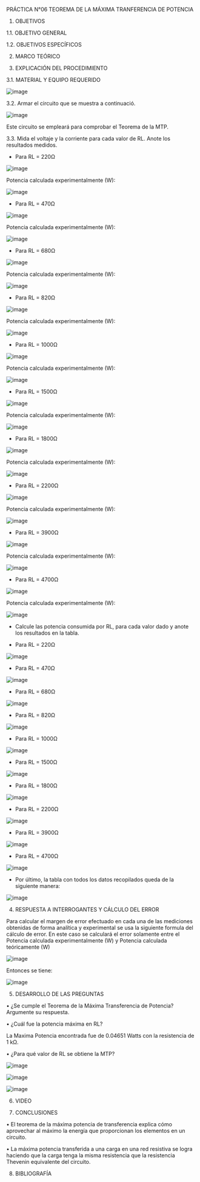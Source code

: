 PRÁCTICA N°06 TEOREMA DE LA MÁXIMA TRANFERENCIA DE POTENCIA

1. OBJETIVOS

1.1. OBJETIVO GENERAL

1.2. OBJETIVOS ESPECÍFICOS

2. MARCO TEÓRICO

3. EXPLICACIÓN DEL PROCEDIMIENTO

3.1. MATERIAL Y EQUIPO REQUERIDO

![image](https://user-images.githubusercontent.com/94008521/149839717-f5a8cdd2-7ce4-4bf2-8870-506e06a1f524.png)

3.2. Armar el circuito que se muestra a continuació.

![image](https://user-images.githubusercontent.com/94008521/149839857-3938c872-2c64-4b88-bcba-8e4265562126.png)

Este circuito se empleará para comprobar el Teorema de la MTP.

3.3. Mida el voltaje y la corriente para cada valor de RL. Anote los resultados medidos.

- Para RL = 220Ω

![image](https://user-images.githubusercontent.com/94008521/149840121-695ee436-5c6c-4080-908e-b109094608e2.png)

Potencia calculada experimentalmente (W):

![image](https://user-images.githubusercontent.com/94008521/149840314-3fff019b-2227-4158-a40e-4aeafe22763f.png)

- Para RL = 470Ω

![image](https://user-images.githubusercontent.com/94008521/149840401-77b7fedd-94b1-4e44-ac66-04a8d9876263.png)

Potencia calculada experimentalmente (W):

![image](https://user-images.githubusercontent.com/94008521/149840555-a0b23035-ecc1-464b-92d5-a4be76d51cd8.png)

- Para RL = 680Ω

![image](https://user-images.githubusercontent.com/94008521/149840658-df40ed9b-d56a-48ee-8d20-0ace27318485.png)

Potencia calculada experimentalmente (W):

![image](https://user-images.githubusercontent.com/94008521/149840800-36c7dda6-93fd-4fc6-907e-ca440ea91752.png)

- Para RL = 820Ω

![image](https://user-images.githubusercontent.com/94008521/149842471-ff2283f0-ff17-4b8b-b419-2fcb73b9b5db.png)

Potencia calculada experimentalmente (W):

![image](https://user-images.githubusercontent.com/94008521/149842489-636688b5-fff5-441f-bcb1-a46e38ac09d1.png)

- Para RL = 1000Ω

![image](https://user-images.githubusercontent.com/94008521/149842791-e2e286a0-f012-467a-8b3a-a64a28a5b796.png)

Potencia calculada experimentalmente (W):

![image](https://user-images.githubusercontent.com/94008521/149842817-44be9cef-fc41-4a57-b0d1-fff4a92591ec.png)

- Para RL = 1500Ω

![image](https://user-images.githubusercontent.com/94008521/149842840-5c044835-3ad5-4cd5-a73f-a35708290a87.png)

Potencia calculada experimentalmente (W):

![image](https://user-images.githubusercontent.com/94008521/149842908-cadc79a8-15d0-4a5a-bbec-1bd1b5adf478.png)

- Para RL = 1800Ω

![image](https://user-images.githubusercontent.com/94008521/149842920-bf5ce758-500e-41d0-8ce3-97ba080f8ee0.png)

Potencia calculada experimentalmente (W):

![image](https://user-images.githubusercontent.com/94008521/149842945-84d76493-675c-4e9a-bdd8-f3d9b47e4a23.png)

- Para RL = 2200Ω

![image](https://user-images.githubusercontent.com/94008521/149842960-3f7e8450-be13-4391-a6f7-c20718a64135.png)

Potencia calculada experimentalmente (W):

![image](https://user-images.githubusercontent.com/94008521/149842975-5d5a737b-f774-40b9-b6ee-de84e28fa94e.png)

- Para RL = 3900Ω

![image](https://user-images.githubusercontent.com/94008521/149842988-cb0e51bd-db70-4c8f-979b-08fccc57fb10.png)

Potencia calculada experimentalmente (W):

![image](https://user-images.githubusercontent.com/94008521/149842995-eeeb5c83-7778-4835-b0ed-3f95a14b70ac.png)

- Para RL = 4700Ω

![image](https://user-images.githubusercontent.com/94008521/149843004-994a6f69-1b5f-408f-800e-e8d205bf934c.png)

Potencia calculada experimentalmente (W):

![image](https://user-images.githubusercontent.com/94008521/149843012-ba206c41-5057-48bb-9350-669a533bba90.png)

- Calcule las potencia consumida por RL, para cada valor dado y anote los resultados en la tabla.

- Para RL = 220Ω

![image](https://user-images.githubusercontent.com/94008521/149843171-0a14b195-e369-4cd1-97bb-49e3273c8478.png)

- Para RL = 470Ω

![image](https://user-images.githubusercontent.com/94008521/149843376-5504ab0b-1c37-488d-97e5-7f7ccdea0855.png)

- Para RL = 680Ω

![image](https://user-images.githubusercontent.com/94008521/149843383-02c36702-9c2b-4d6f-9243-aa4627b73d86.png)

- Para RL = 820Ω

![image](https://user-images.githubusercontent.com/94008521/149843400-cfcc9f66-18b1-4915-aaa8-23f04b734f1d.png)

- Para RL = 1000Ω

![image](https://user-images.githubusercontent.com/94008521/149843419-bd85cee0-c408-4ebd-bcfb-0e56f0212805.png)

- Para RL = 1500Ω

![image](https://user-images.githubusercontent.com/94008521/149843434-3a80d211-30f1-46a6-98ae-fffbca71ffdc.png)

- Para RL = 1800Ω

![image](https://user-images.githubusercontent.com/94008521/149843448-076d30b0-38cd-4adc-9c6c-00b54bebf249.png)

- Para RL = 2200Ω

![image](https://user-images.githubusercontent.com/94008521/149843453-33368453-8c11-4f6a-83bb-3ceff38d8693.png)

- Para RL = 3900Ω

![image](https://user-images.githubusercontent.com/94008521/149843464-333bf529-4822-4c06-96b3-cbbf1f222a05.png)

- Para RL = 4700Ω

![image](https://user-images.githubusercontent.com/94008521/149843496-dba70561-4f09-4a36-b386-150e31d37e4b.png)

- Por último, la tabla con todos los datos recopilados queda de la siguiente manera:

![image](https://user-images.githubusercontent.com/94008521/149843653-88227dcf-f686-4e29-8634-648c22d15b09.png)

4. RESPUESTA A INTERROGANTES Y CÁLCULO DEL ERROR

Para calcular el margen de error efectuado en cada una de las mediciones obtenidas de forma analítica y experimental se usa la siguiente formula del cálculo de error. En este caso se calculará el error solamente entre el Potencia calculada experimentalmente (W) y Potencia calculada teóricamente (W)

![image](https://user-images.githubusercontent.com/93415377/149847698-e5c81583-1bc3-4902-99c4-d57e616fcfc3.png)

Entonces se tiene:

![image](https://user-images.githubusercontent.com/93415377/149847728-b7ff1e96-9608-491b-9a47-13d37332971e.png)


5. DESARROLLO DE LAS PREGUNTAS

•	¿Se cumple el Teorema de la Máxima Transferencia de Potencia? Argumente su respuesta.



•	¿Cuál fue la potencia máxima en RL? 

La Maxima Potencia  encontrada fue de 0.04651 Watts con la resistencia de  1 kΩ.

•	¿Para qué valor de RL se obtiene la MTP? 

![image](https://user-images.githubusercontent.com/93415377/149849386-d785be23-1d58-44d1-aff1-83312d22fddd.png)


![image](https://user-images.githubusercontent.com/93415377/149848250-96e44c25-017d-4145-82ca-b29cfed87f3f.png)


![image](https://user-images.githubusercontent.com/93415377/149848051-2482e3d3-10d3-4279-90a5-72c14128048f.png)




6. VIDEO

7. CONCLUSIONES 

•	El teorema de la máxima potencia de transferencia explica cómo aprovechar al máximo la energía que proporcionan los elementos en un circuito.

•	La máxima potencia transferida a una carga en una red resistiva se logra haciendo que la carga tenga la misma resistencia que la resistencia Thevenin equivalente del circuito.



8. BIBLIOGRAFÍA
